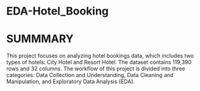 # EDA-Hotel_Booking
# SUMMMARY
This project focuses on analyzing hotel bookings data, which includes two types of hotels: City Hotel and Resort Hotel. The dataset contains 119,390 rows and 32 columns. The workflow of this project is divided into three categories: Data Collection and Understanding, Data Cleaning and Manipulation, and Exploratory Data Analysis (EDA).
